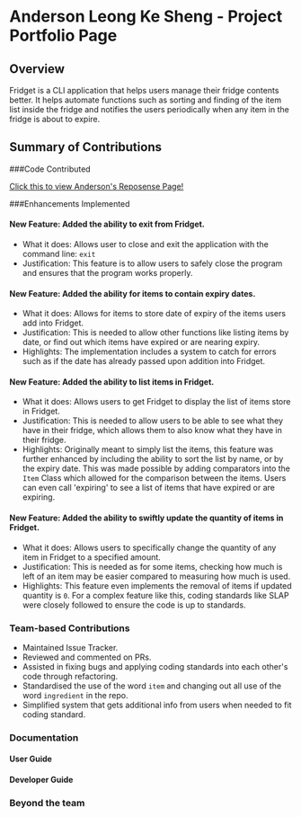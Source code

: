 # Anderson Leong Ke Sheng - Project Portfolio Page

## Overview

Fridget is a CLI application that helps users manage their fridge contents better.
It helps automate functions such as sorting and finding of the item list inside the fridge and notifies the users
periodically when any item in the fridge is about to expire. 

## Summary of Contributions

###Code Contributed

[Click this to view Anderson's Reposense Page!](https://nus-cs2113-ay2122s1.github.io/tp-dashboard/?search=&sort=groupTitle&sortWithin=title&timeframe=commit&mergegroup=&groupSelect=groupByRepos&breakdown=true&checkedFileTypes=docs~functional-code~test-code~other&since=2021-09-25&tabOpen=true&tabType=authorship&tabAuthor=uosjapuelks&tabRepo=AY2122S1-CS2113T-W12-4%2Ftp%5Bmaster%5D&authorshipIsMergeGroup=false&authorshipFileTypes=docs~functional-code~test-code&authorshipIsBinaryFileTypeChecked=false&zFR=false)

###Enhancements Implemented

#### New Feature: Added the ability to exit from Fridget.

- What it does: Allows user to close and exit the application with the command line: `exit`
- Justification: This feature is to allow users to safely close the program and ensures that the program works properly.

#### New Feature: Added the ability for items to contain expiry dates.

- What it does: Allows for items to store date of expiry of the items users add into Fridget.
- Justification: This is needed to allow other functions like listing items by date, or find out which items have expired or are nearing expiry.
- Highlights: The implementation includes a system to catch for errors such as if the date has already passed upon addition into Fridget.

#### New Feature: Added the ability to list items in Fridget.

- What it does: Allows users to get Fridget to display the list of items store in Fridget.
- Justification: This is needed to allow users to be able to see what they have in their fridge, which allows them to also know what they have in their fridge.
- Highlights: Originally meant to simply list the items, this feature was further enhanced by including the ability to sort the list by name, or by the expiry date. This was made possible by adding comparators into the `Item` Class which allowed for the comparison between the items. Users can even call 'expiring' to see a list of items that have expired or are expiring.

#### New Feature: Added the ability to swiftly update the quantity of items in Fridget.

- What it does: Allows users to specifically change the quantity of any item in Fridget to a specified amount.
- Justification: This is needed as for some items, checking how much is left of an item may be easier compared to measuring how much is used.
- Highlights: This feature even implements the removal of items if updated quantity is `0`. For a complex feature like this, coding standards like SLAP were closely followed to ensure the code is up to standards.

####

### Team-based Contributions

- Maintained Issue Tracker.
- Reviewed and commented on PRs.
- Assisted in fixing bugs and applying coding standards into each other's code through refactoring.
- Standardised the use of the word `item` and changing out all use of the word `ingredient` in the repo.
- Simplified system that gets additional info from users when needed to fit coding standard.

### Documentation

#### User Guide

#### Developer Guide

### Beyond the team

